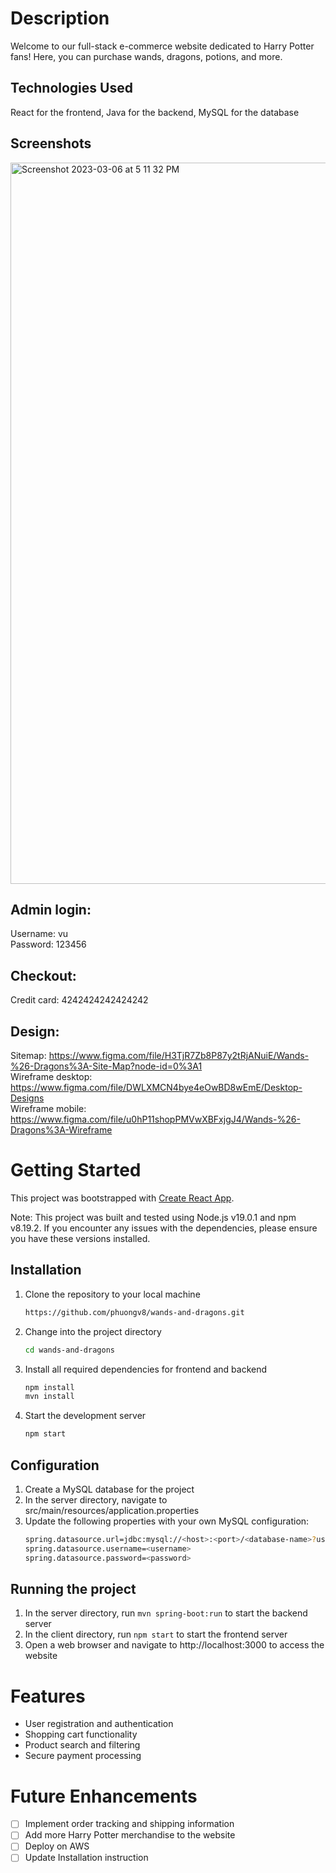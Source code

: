 # Description

Welcome to our full-stack e-commerce website dedicated to Harry Potter fans! Here, you can purchase wands, dragons, potions, and more.

## Technologies Used
React for the frontend, Java for the backend, MySQL for the database

## Screenshots
<img width="1154" alt="Screenshot 2023-03-06 at 5 11 32 PM" src="https://user-images.githubusercontent.com/100975883/223293922-7177cf15-1ae3-4ba1-ae16-2e1b3487f615.png">

## Admin login:
Username: vu  
Password: 123456

## Checkout:
Credit card: 4242424242424242

## Design:
Sitemap: https://www.figma.com/file/H3TjR7Zb8P87y2tRjANuiE/Wands-%26-Dragons%3A-Site-Map?node-id=0%3A1    
Wireframe desktop: https://www.figma.com/file/DWLXMCN4bye4eOwBD8wEmE/Desktop-Designs    
Wireframe mobile: https://www.figma.com/file/u0hP11shopPMVwXBFxjgJ4/Wands-%26-Dragons%3A-Wireframe  

# Getting Started

This project was bootstrapped with [Create React App](https://github.com/facebook/create-react-app).

Note: This project was built and tested using Node.js v19.0.1 and npm v8.19.2. If you encounter any issues with the dependencies, please ensure you have these versions installed.

## Installation

1. Clone the repository to your local machine
   ```sh
   https://github.com/phuongv8/wands-and-dragons.git
   ```
2. Change into the project directory
   ```sh
   cd wands-and-dragons
   ```
3. Install all required dependencies for frontend and backend
   ```sh
   npm install
   mvn install
   ```
4. Start the development server
   ```sh
   npm start
   ```
## Configuration
1. Create a MySQL database for the project
2. In the server directory, navigate to src/main/resources/application.properties
3. Update the following properties with your own MySQL configuration:
   ```sh
   spring.datasource.url=jdbc:mysql://<host>:<port>/<database-name>?useSSL=false
   spring.datasource.username=<username>
   spring.datasource.password=<password>
   ```
## Running the project
1. In the server directory, run ```mvn spring-boot:run``` to start the backend server
2. In the client directory, run ```npm start``` to start the frontend server
3. Open a web browser and navigate to http://localhost:3000 to access the website

# Features
- User registration and authentication
- Shopping cart functionality
- Product search and filtering
- Secure payment processing

# Future Enhancements
- [ ] Implement order tracking and shipping information
- [ ] Add more Harry Potter merchandise to the website
- [ ] Deploy on AWS
- [ ] Update Installation instruction
